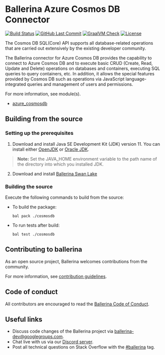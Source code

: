Ballerina Azure Cosmos DB Connector
===================
[![Build Status](https://github.com/ballerina-platform/module-ballerinax-azure-cosmosdb/workflows/CI/badge.svg)](https://github.com/ballerina-platform/module-ballerinax-azure-cosmosdb/actions?query=workflow%3ACI)
[![GitHub Last Commit](https://img.shields.io/github/last-commit/ballerina-platform/module-ballerinax-azure-cosmosdb.svg)](https://github.com/ballerina-platform/module-ballerinax-azure-cosmosdb/commits/master)
[![GraalVM Check](https://github.com/ballerina-platform/module-ballerinax-azure-cosmosdb/actions/workflows/build-with-bal-test-native.yml/badge.svg)](https://github.com/ballerina-platform/module-ballerinax-azure-cosmosdb/actions/workflows/build-with-bal-test-native.yml)
[![License](https://img.shields.io/badge/License-Apache%202.0-blue.svg)](https://opensource.org/licenses/Apache-2.0)

The Cosmos DB SQL(Core) API supports all database-related operations that are carried out extensively by the existing 
developer community.

The Ballerina connector for Azure Cosmos DB provides the capability to connect to Azure Cosmos DB and to execute basic
CRUD (Create, Read, Update and Delete) operations on databases and containers, executing SQL queries to query 
containers, etc. In addition, it allows the special features provided by Cosmos DB such as operations via JavaScript 
language-integrated queries and management of users and permissions.

For more information, see module(s).
- [azure_cosmosdb](cosmosdb/Module.md)

## Building from the source
### Setting up the prerequisites
1.  Download and install Java SE Development Kit (JDK) version 11. You can install either [OpenJDK](https://adoptopenjdk.net/) or [Oracle JDK](https://www.oracle.com/java/technologies/javase-jdk11-downloads.html).
   > **Note:** Set the JAVA_HOME environment variable to the path name of the directory into which you installed
   JDK.
 
2. Download and install [Ballerina Swan Lake](https://ballerina.io/)
 
### Building the source
 
Execute the following commands to build from the source:
 
- To build the package:
   ```   
   bal pack ./cosmosdb
   ```
- To run tests after build:
   ```
   bal test ./cosmosdb
   ```
## Contributing to ballerina
 
As an open source project, Ballerina welcomes contributions from the community.
 
For more information, see [contribution guidelines](https://github.com/ballerina-platform/ballerina-lang/blob/master/CONTRIBUTING.md).
 
## Code of conduct
 
All contributors are encouraged to read the [Ballerina Code of Conduct](https://ballerina.io/code-of-conduct).
 
## Useful links
 
* Discuss code changes of the Ballerina project via [ballerina-dev@googlegroups.com](mailto:ballerina-dev@googlegroups.com).
* Chat live with us via our [Discord server](https://discord.gg/ballerinalang).
* Post all technical questions on Stack Overflow with the [#ballerina](https://stackoverflow.com/questions/tagged/ballerina) tag.
